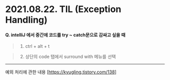 # 2021.08.22. TIL (Exception Handling)

#### Q. intelliJ 에서 중간에 코드를 try ~ catch문으로 감싸고 싶을 때

>1. ctrl + alt + t

>2. 상단의 code 탭에서 surround with 메뉴를 선택

---

예외 처리에 관한 내용 [https://kyugling.tistory.com/138]
